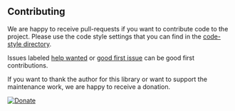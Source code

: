 ## Contributing ##

We are happy to receive pull-requests if you want to contribute code to the project.
Please use the code style settings that you can find in the [code-style directory](code-style/).

Issues labeled [help wanted][issues-help-wanted] or [good first issue][issues-good-first-issue]
can be good first contributions.

If you want to thank the author for this library or want to support the maintenance work,
we are happy to receive a donation.

[![Donate](https://img.shields.io/badge/Donate-PayPal-green.svg)](https://www.paypal.me/BenediktWaldvogel)

[issues-help-wanted]: https://github.com/bwaldvogel/mongo-java-server/issues?q=is%3Aissue+is%3Aopen+label%3A%22help+wanted%22
[issues-good-first-issue]: https://github.com/bwaldvogel/mongo-java-server/issues?q=is%3Aissue+is%3Aopen+label%3A%22good+first+issue%22